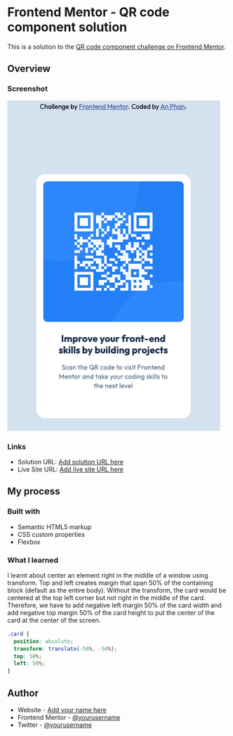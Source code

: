 # Frontend Mentor - QR code component solution

This is a solution to the [QR code component challenge on Frontend Mentor](https://www.frontendmentor.io/challenges/qr-code-component-iux_sIO_H).

## Overview

### Screenshot

![](./screenshot.png)

### Links

- Solution URL: [Add solution URL here](https://your-solution-url.com)
- Live Site URL: [Add live site URL here](https://your-live-site-url.com)

## My process

### Built with

- Semantic HTML5 markup
- CSS custom properties
- Flexbox

### What I learned

I learnt about center an element right in the middle of a window using transform. Top and left creates margin that span 50% of the containing block (default as the entire body). Without the transform, the card would be centered at the top left corner but not right in the middle of the card. Therefore, we have to add negative left margin 50% of the card width and add negative top margin 50% of the card height to put the center of the card at the center of the screen.

```css
.card {
  position: absolute;
  transform: translate(-50%, -50%);
  top: 50%;
  left: 50%;
}
```

## Author

- Website - [Add your name here](https://www.your-site.com)
- Frontend Mentor - [@yourusername](https://www.frontendmentor.io/profile/yourusername)
- Twitter - [@yourusername](https://www.twitter.com/yourusername)
